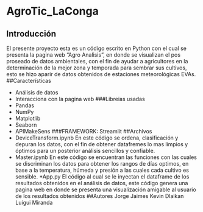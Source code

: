 # AgroTic_LaConga


## Introducción
El presente proyecto esta es un código escrito en Python con el cual se presenta la pagina web “Agro Analisis”, en donde se visualizan el pos proseado  de datos ambientales, con el fin de ayudar a agricultores en la determinación de la mejor zona y temporada para sembrar sus cultivos, esto se hizo aparir de datos obtenidos de estaciones meteorológicas EVAs.
##Características
* Análisis de datos
* Interacciona con la pagina web
###Libreias usadas 
* Pandas
* NumPy
* Matplotlib
* Seaborn
* APIMakeSens
###FRAMEWORK: Streamlit
##Archivos
* DeviceTransform.ipynb
En este código se ordena, clasificación  y  depuran los datos, con el fin de obtener datafremes lo mas limpios y óptimos para un posterior análisis  sencillos y confiable.
* Master.ipynb
En este código se encuentran las funciones con las cuales se discriminan los datos para  obtener los rangos de días optimos, en base a la temperatura, húmeda y presión a las cuales cada cultivo es sensible.
*App.py
El código al cual se le inyectan el dataframe de los resultados obtenidos en el análisis de datos, este código genera una pagina web en donde se presenta una visualización amigable al usuario de los resultados obtenidos
##Autores 
Jorge  Jaimes
Kevin Dlaikan   
Luigui Miranda
